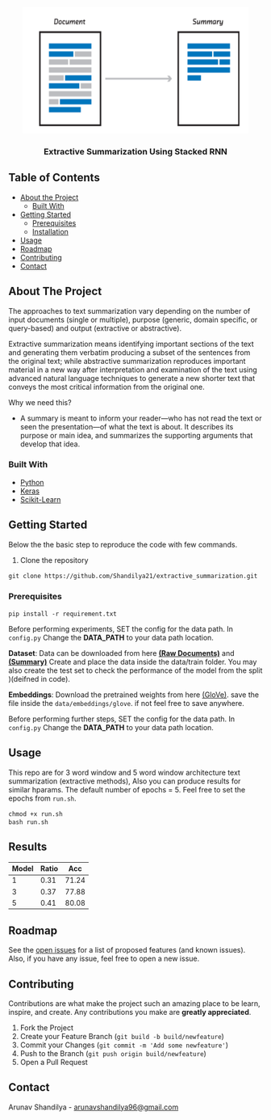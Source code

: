 <!--
*** Thanks for checking out this README Template. If you have a suggestion that would
*** make this better, please fork the repo and create a pull request or simply open
*** an issue with the tag "enhancement".
*** Thanks again! Now go create something AMAZING! :D
-->

<!-- PROJECT SHIELDS -->
<!--
*** I'm using markdown "reference style" links for readability.
*** Reference links are enclosed in brackets [ ] instead of parentheses ( ).
*** See the bottom of this document for the declaration of the reference variables
*** for contributors-url, forks-url, etc. This is an optional, concise syntax you may use.
*** https://www.markdownguide.org/basic-syntax/#reference-style-links
-->
<!-- [![Contributors][contributors-shield]][contributors-url]
[![Forks][forks-shield]][forks-url]
[![Stargazers][stars-shield]][stars-url]
[![Issues][issues-shield]][issues-url]
[![MIT License][license-shield]][license-url]
[![LinkedIn][linkedin-shield]][linkedin-url] -->



<!-- PROJECT LOGO -->
<br />
<p align="center">
  <a href="https://github.com/Shandilya21/extractive_summarization">
    <img src="assets/summarizer.png" alt="Logo" width="450" height="250">
  </a>

  <h3 align="center">Extractive Summarization Using Stacked RNN</h3>
<!-- 
  <p align="center">
    An awesome README template to jumpstart your projects!
    <br />
    <a href="https://github.com/othneildrew/Best-README-Template"><strong>Explore the docs »</strong></a>
    <br />
    <br />
    <a href="https://github.com/othneildrew/Best-README-Template">View Demo</a>
    ·
    <a href="https://github.com/othneildrew/Best-README-Template/issues">Report Bug</a>
    ·
    <a href="https://github.com/othneildrew/Best-README-Template/issues">Request Feature</a>
  </p>
</p>

 -->

<!-- TABLE OF CONTENTS -->
## Table of Contents

* [About the Project](#about-the-project)
  * [Built With](#built-with)
* [Getting Started](#getting-started)
  * [Prerequisites](#prerequisites)
  * [Installation](#installation)
* [Usage](#usage)
* [Roadmap](#roadmap)
* [Contributing](#contributing)
* [Contact](#contact)

<!-- ABOUT THE PROJECT -->
## About The Project

<!-- [![Product Name Screen Shot][product-screenshot]] -->
The approaches to text summarization vary depending on the number of input documents (single or multiple), purpose (generic, domain specific, or query-based) and output (extractive or abstractive).

Extractive summarization means identifying important sections of the text and generating them verbatim producing a subset of the sentences from the original text; while abstractive summarization reproduces important material in a new way after interpretation and examination of the text using advanced natural language techniques to generate a new shorter text that conveys the most critical information from the original one.

Why we need this?
* A summary is meant to inform your reader—who has not read the text or seen the presentation—of what the text is about. It describes its purpose or main idea, and summarizes the supporting arguments that develop that idea.


### Built With
* [Python](https://www.python.org/)
* [Keras](https://keras.io/)
* [Scikit-Learn](https://scikit-learn.org/)


<!-- GETTING STARTED -->
## Getting Started
Below the the basic step to reproduce the code with few commands.

1. Clone the repository
```
git clone https://github.com/Shandilya21/extractive_summarization.git
```

### Prerequisites
```
pip install -r requirement.txt
```
Before performing experiments, SET the config for the data path. In ```config.py``` Change the **DATA_PATH** to your data path location.

**Dataset**: Data can be downloaded from here [**(Raw Documents)**](https://drive.google.com/file/d/0B7FKpaFOwrQ4NUJkRWNBYW9HMUhRQThCVmRkMHVWenpvQU1z/view) and [**(Summary)**](https://drive.google.com/file/d/0B7FKpaFOwrQ4MXhlaHplbTdTRVdpYmJ2bjlvVWhUNGUxalJ3/view) Create and place the data inside the data/train folder. You may also create the test set to check the performance of the model from the split )(deifned in code).

**Embeddings**: Download the pretrained weights from here [(GloVe)](http://nlp.stanford.edu/data/glove.840B.300d.zip). save the file inside the ```data/embeddings/glove```. if not feel free to save anywhere.

Before performing further steps, SET the config for the data path. In ```config.py``` Change the **DATA_PATH** to your data path location.

<!-- USAGE EXAMPLES -->
## Usage

This repo are for 3 word window and 5 word window architecture text summarization (extractive methods), Also you can produce results for similar hparams. The default number of epochs = 5. Feel free to set the epochs from ```run.sh```. 

```
chmod +x run.sh
bash run.sh   
```
## Results

|Model | Ratio | Acc   |
|------|-------|-------|   
|  1   |  0.31 | 71.24 |
|  3   |  0.37 | 77.88 |
|  5   |  0.41 | 80.08 |


<!-- ROADMAP -->
## Roadmap

See the [open issues](https://github.com/Shandilya21/extractive_summarization/issues) for a list of proposed features (and known issues). Also, if you have any issue, feel free to open a new issue.

<!-- CONTRIBUTING -->
## Contributing

Contributions are what make the project such an amazing place to be learn, inspire, and create. Any contributions you make are **greatly appreciated**.

1. Fork the Project
2. Create your Feature Branch (`git build -b build/newfeature`)
3. Commit your Changes (`git commit -m 'Add some newfeature'`)
4. Push to the Branch (`git push origin build/newfeature`)
5. Open a Pull Request

<!-- LICENSE -->
<!-- ## License

Distributed under the MIT License. See `LICENSE` for more information.
 -->


<!-- CONTACT -->
## Contact
Arunav Shandilya - arunavshandilya96@gmail.com

<!-- Project Link: [https://github.com/your_username/repo_name](https://github.com/your_username/repo_name) -->



<!-- ACKNOWLEDGEMENTS
## Acknowledgements
* [GitHub Emoji Cheat Sheet](https://www.webpagefx.com/tools/emoji-cheat-sheet)
* [Img Shields](https://shields.io)
* [Choose an Open Source License](https://choosealicense.com)
* [GitHub Pages](https://pages.github.com)
* [Animate.css](https://daneden.github.io/animate.css)
* [Loaders.css](https://connoratherton.com/loaders)
* [Slick Carousel](https://kenwheeler.github.io/slick)
* [Smooth Scroll](https://github.com/cferdinandi/smooth-scroll)
* [Sticky Kit](http://leafo.net/sticky-kit)
* [JVectorMap](http://jvectormap.com)
* [Font Awesome](https://fontawesome.com)
 -->


<!-- MARKDOWN LINKS & IMAGES -->
<!-- https://www.markdownguide.org/basic-syntax/#reference-style-links -->
<!-- [contributors-shield]: https://img.shields.io/github/contributors/othneildrew/Best-README-Template.svg?style=flat-square
[contributors-url]: https://github.com/othneildrew/Best-README-Template/graphs/contributors
[forks-shield]: https://img.shields.io/github/forks/othneildrew/Best-README-Template.svg?style=flat-square
[forks-url]: https://github.com/Shandilya21/stock_movement_prediction/network/members
[stars-shield]: https://img.shields.io/github/stars/othneildrew/Best-README-Template.svg?style=flat-square
[stars-url]: https://github.com/othneildrew/Best-README-Template/stargazers
[issues-shield]: https://img.shields.io/github/issues/othneildrew/Best-README-Template.svg?style=flat-square
[issues-url]: https://github.com/othneildrew/Best-README-Template/issues
[license-shield]: https://img.shields.io/github/license/othneildrew/Best-README-Template.svg?style=flat-square
[license-url]: https://github.com/othneildrew/Best-README-Template/blob/master/LICENSE.txt
[linkedin-shield]: https://img.shields.io/badge/-LinkedIn-black.svg?style=flat-square&logo=linkedin&colorB=555
[linkedin-url]: https://linkedin.com/in/othneildrew
[product-screenshot]: plot/predicted_stock_price.png
 -->